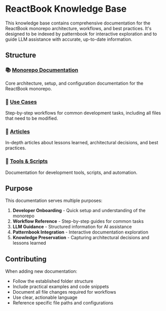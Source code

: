 # ReactBook Knowledge Base

This knowledge base contains comprehensive documentation for the ReactBook monorepo architecture, workflows, and best practices. It's designed to be indexed by patternbook for interactive exploration and to guide LLM assistance with accurate, up-to-date information.

## Structure

### 📚 [Monorepo Documentation](./monorepo/)

Core architecture, setup, and configuration documentation for the ReactBook monorepo.

### 🎯 [Use Cases](./useCases/)

Step-by-step workflows for common development tasks, including all files that need to be modified.

### 📖 [Articles](./articles/)

In-depth articles about lessons learned, architectural decisions, and best practices.

### 🔧 [Tools & Scripts](./tools/)

Documentation for development tools, scripts, and automation.

## Purpose

This documentation serves multiple purposes:

1. **Developer Onboarding** - Quick setup and understanding of the monorepo
2. **Workflow Reference** - Step-by-step guides for common tasks
3. **LLM Guidance** - Structured information for AI assistance
4. **Patternbook Integration** - Interactive documentation exploration
5. **Knowledge Preservation** - Capturing architectural decisions and lessons learned

## Contributing

When adding new documentation:

- Follow the established folder structure
- Include practical examples and code snippets
- Document all file changes required for workflows
- Use clear, actionable language
- Reference specific file paths and configurations
